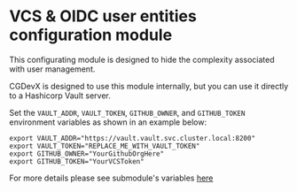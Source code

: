 # VCS & OIDC user entities configuration module

This configurating module is designed to hide the complexity associated with user management.

CGDevX is designed to use this module internally, but you can use it directly to a Hashicorp Vault server.


Set the `VAULT_ADDR`, `VAULT_TOKEN`, `GITHUB_OWNER`, and `GITHUB_TOKEN` environment variables as shown in an example below:
```
export VAULT_ADDR="https://vault.vault.svc.cluster.local:8200"
export VAULT_TOKEN="REPLACE_ME_WITH_VAULT_TOKEN"
export GITHUB_OWNER="YourGithubOrgHere"
export GITHUB_TOKEN="YourVCSToken"

```

For more details please see submodule's variables [here](../modules/users_github/TERRAFORM-README.md)
